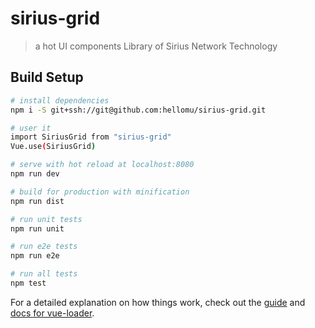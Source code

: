 # sirius-grid

> a hot UI components Library of Sirius Network Technology

## Build Setup

```bash
# install dependencies
npm i -S git+ssh://git@github.com:hellomu/sirius-grid.git

# user it
import SiriusGrid from "sirius-grid"
Vue.use(SiriusGrid)

# serve with hot reload at localhost:8080
npm run dev

# build for production with minification
npm run dist

# run unit tests
npm run unit

# run e2e tests
npm run e2e

# run all tests
npm test
```

For a detailed explanation on how things work, check out the [guide](http://vuejs-templates.github.io/webpack/) and [docs for vue-loader](http://vuejs.github.io/vue-loader).
